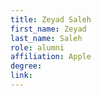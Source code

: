 ```yaml
---
title: Zeyad Saleh
first_name: Zeyad
last_name: Saleh
role: alumni
affiliation: Apple
degree:
link:
---
```

